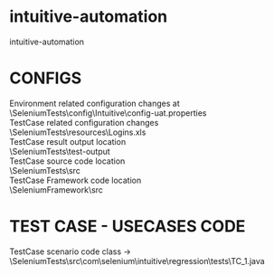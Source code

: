 # intuitive-automation
intuitive-automation


# CONFIGS
Environment related configuration changes at <br>\SeleniumTests\config\Intuitive\config-uat.properties</br>
TestCase related configuration changes <br>\SeleniumTests\resources\Logins.xls</br>
TestCase result output location <br>\SeleniumTests\test-output</br>
TestCase source code location <br>\SeleniumTests\src</br>
TestCase Framework code location <br>\SeleniumFramework\src</br>


# TEST CASE - USECASES CODE 
TestCase scenario code class -> <br>\SeleniumTests\src\com\selenium\intuitive\regression\tests\TC_1.java</br>
